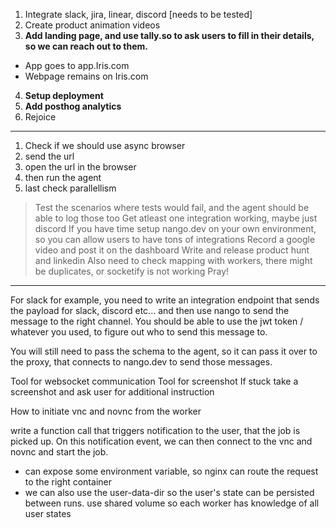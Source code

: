 1. Integrate slack, jira, linear, discord [needs to be tested]
2. Create product animation videos
3. **Add landing page, and use tally.so to ask users to fill in their details, so we can reach out to them.**
  - App goes to app.Iris.com
  - Webpage remains on Iris.com
4. **Setup deployment**
5. **Add posthog analytics**
6. Rejoice


---



1. Check if we should use async browser 
2. send the url
3. open the url in the browser
4. then run the agent
5. last check parallellism


> Test the scenarios where tests would fail, and the agent should be able to log those too
> Get atleast one integration working, maybe just discord
> If you have time setup nango.dev on your own environment, so you can allow users to have tons of integrations
> Record a google video and post it on the dashboard
> Write and release product hunt and linkedin
> Also need to check mapping with workers, there might be duplicates, or socketify is not working
> Pray!



----


For slack for example, you need to write an integration endpoint that sends the payload for slack, discord etc... and then use nango to send the message to the right channel. You should be able to use the jwt token / whatever you used, to figure out who to send this message to.


You will still need to pass the schema to the agent, so it can pass it over to the proxy, that connects to nango.dev to send those messages.




Tool for websocket communication
Tool for screenshot
If stuck take a screenshot and ask user for additional instruction


How to initiate vnc and novnc from the worker




write a function call that triggers notification to the user, that the job is picked up. 
On this notification event, we can then connect to the vnc and novnc and start the job.
- can expose some environment variable, so nginx can route the request to the right container
- we can also use the user-data-dir so the user's state can be persisted between runs. use shared volume so each worker has knowledge of all user states

